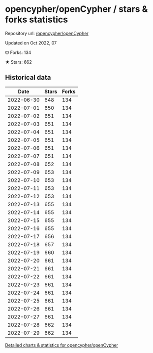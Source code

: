 # opencypher/openCypher / stars & forks statistics

Repository url: [/opencypher/openCypher](https://github.com/opencypher/openCypher)

Updated on Oct 2022, 07

☋ Forks: 134

★ Stars: 662

## Historical data
| Date | Stars | Forks |
|------|-------|-------|
| 2022-06-30 | 648 | 134 | 
| 2022-07-01 | 650 | 134 | 
| 2022-07-02 | 651 | 134 | 
| 2022-07-03 | 651 | 134 | 
| 2022-07-04 | 651 | 134 | 
| 2022-07-05 | 651 | 134 | 
| 2022-07-06 | 651 | 134 | 
| 2022-07-07 | 651 | 134 | 
| 2022-07-08 | 652 | 134 | 
| 2022-07-09 | 653 | 134 | 
| 2022-07-10 | 653 | 134 | 
| 2022-07-11 | 653 | 134 | 
| 2022-07-12 | 653 | 134 | 
| 2022-07-13 | 655 | 134 | 
| 2022-07-14 | 655 | 134 | 
| 2022-07-15 | 655 | 134 | 
| 2022-07-16 | 655 | 134 | 
| 2022-07-17 | 656 | 134 | 
| 2022-07-18 | 657 | 134 | 
| 2022-07-19 | 660 | 134 | 
| 2022-07-20 | 661 | 134 | 
| 2022-07-21 | 661 | 134 | 
| 2022-07-22 | 661 | 134 | 
| 2022-07-23 | 661 | 134 | 
| 2022-07-24 | 661 | 134 | 
| 2022-07-25 | 661 | 134 | 
| 2022-07-26 | 661 | 134 | 
| 2022-07-27 | 661 | 134 | 
| 2022-07-28 | 662 | 134 | 
| 2022-07-29 | 662 | 134 | 


[Detailed charts & statistics for opencypher/openCypher](https://reviewgithub.com/rep/opencypher/openCypher)
